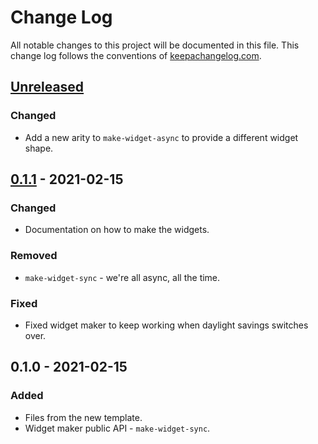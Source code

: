 # Change Log
All notable changes to this project will be documented in this file. This change log follows the conventions of [keepachangelog.com](http://keepachangelog.com/).

## [Unreleased]
### Changed
- Add a new arity to `make-widget-async` to provide a different widget shape.

## [0.1.1] - 2021-02-15
### Changed
- Documentation on how to make the widgets.

### Removed
- `make-widget-sync` - we're all async, all the time.

### Fixed
- Fixed widget maker to keep working when daylight savings switches over.

## 0.1.0 - 2021-02-15
### Added
- Files from the new template.
- Widget maker public API - `make-widget-sync`.

[Unreleased]: https://github.com/your-name/coveo/compare/0.1.1...HEAD
[0.1.1]: https://github.com/your-name/coveo/compare/0.1.0...0.1.1
